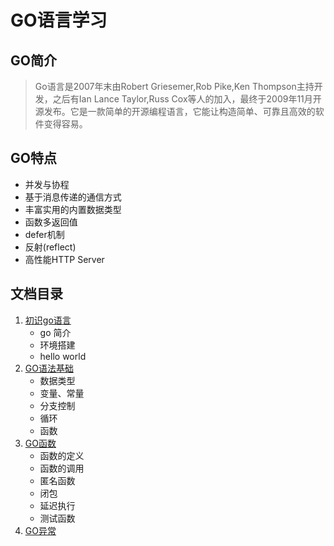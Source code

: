 # GO语言学习
## GO简介
> Go语言是2007年末由Robert Griesemer,Rob Pike,Ken Thompson主持开发，之后有Ian Lance Taylor,Russ Cox等人的加入，最终于2009年11月开源发布。它是一款简单的开源编程语言，它能让构造简单、可靠且高效的软件变得容易。

## GO特点
- 并发与协程
- 基于消息传递的通信方式
- 丰富实用的内置数据类型
- 函数多返回值
- defer机制
- 反射(reflect)
- 高性能HTTP Server


## 文档目录
1. [初识go语言](/doc/01-认识GO.md)
    - go 简介
    - 环境搭建
    - hello world
2. [GO语法基础](/doc/02-GO基础语法.md)
    - 数据类型
    - 变量、常量
    - 分支控制
    - 循环
    - 函数
3. [GO函数](/doc/03-GO函数.md)
    - 函数的定义
    - 函数的调用
    - 匿名函数
    - 闭包
    - 延迟执行
    - 测试函数
4. [GO异常](/doc/04-GO异常.md)